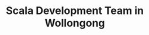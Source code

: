 ---
title: Scala Development Team in Wollongong
permalink: /landings/locations/wollongong/developer/scala
technology: Scala
location: Wollongong
---
